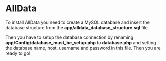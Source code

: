 AllData
=======

To install AllData you need to create a MySQL database and insert the database structure from the **app/alldata_database_structure.sql** file. 

Then you have to setup the database connection by renaming **app/Config/database_must_be_setup.php** to **database.php** and setting the database name, host, username and password in this file. Then you are ready to go!

